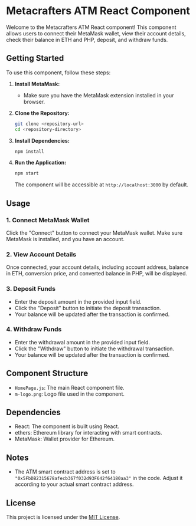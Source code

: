 
# Metacrafters ATM React Component

Welcome to the Metacrafters ATM React component! This component allows users to connect their MetaMask wallet, view their account details, check their balance in ETH and PHP, deposit, and withdraw funds.

## Getting Started

To use this component, follow these steps:

1. **Install MetaMask:**
   - Make sure you have the MetaMask extension installed in your browser.

2. **Clone the Repository:**
   ```bash
   git clone <repository-url>
   cd <repository-directory>
   ```

3. **Install Dependencies:**
   ```bash
   npm install
   ```

4. **Run the Application:**
   ```bash
   npm start
   ```

   The component will be accessible at `http://localhost:3000` by default.

## Usage

### 1. Connect MetaMask Wallet

Click the "Connect" button to connect your MetaMask wallet. Make sure MetaMask is installed, and you have an account.

### 2. View Account Details

Once connected, your account details, including account address, balance in ETH, conversion price, and converted balance in PHP, will be displayed.

### 3. Deposit Funds

- Enter the deposit amount in the provided input field.
- Click the "Deposit" button to initiate the deposit transaction.
- Your balance will be updated after the transaction is confirmed.

### 4. Withdraw Funds

- Enter the withdrawal amount in the provided input field.
- Click the "Withdraw" button to initiate the withdrawal transaction.
- Your balance will be updated after the transaction is confirmed.

## Component Structure

- `HomePage.js`: The main React component file.
- `m-logo.png`: Logo file used in the component.

## Dependencies

- React: The component is built using React.
- ethers: Ethereum library for interacting with smart contracts.
- MetaMask: Wallet provider for Ethereum.

## Notes

- The ATM smart contract address is set to `"0x5FbDB2315678afecb367f032d93F642f64180aa3"` in the code. Adjust it according to your actual smart contract address.

## License

This project is licensed under the [MIT License](LICENSE).

